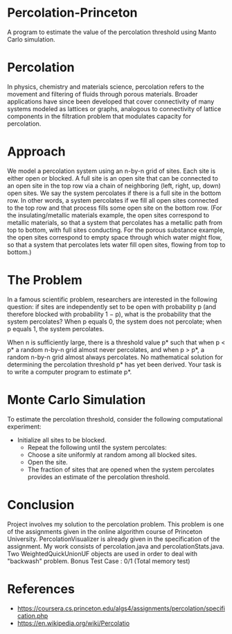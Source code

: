 # Percolation-Princeton
A program to estimate the value of the percolation threshold using Manto Carlo simulation.
# Percolation
In physics, chemistry and materials science, percolation refers to the movement and filtering of fluids through porous 
materials. Broader applications have since been developed that cover connectivity of many systems modeled as lattices
or graphs, analogous to connectivity of lattice components in the filtration problem that modulates capacity for percolation.
# Approach
We model a percolation system using an n-by-n grid of sites. Each site is either open or blocked. 
A full site is an open site that can be connected to an open site in the top row via a chain of neighboring (left, right, up, down) open sites.
We say the system percolates if there is a full site in the bottom row. In other words, a system percolates if we fill all 
open sites connected to the top row and that process fills some open site on the bottom row. (For the insulating/metallic 
materials example, the open sites correspond to metallic materials, so that a system that percolates has a metallic path from 
top to bottom, with full sites conducting. For the porous substance example, the open sites correspond to empty space through 
which water might flow, so that a system that percolates lets water fill open sites, flowing from top to bottom.)
# The Problem 
In a famous scientific problem, researchers are interested in the following question: if sites are independently set to be 
open with probability p (and therefore blocked with probability 1 − p), what is the probability that the system percolates? 
When p equals 0, the system does not percolate; when p equals 1, the system percolates. 

When n is sufficiently large, there is a threshold value p* such that when p < p* a random n-by-n grid almost never percolates, 
and when p > p*, a random n-by-n grid almost always percolates. No mathematical solution for determining the percolation 
threshold p* has yet been derived. Your task is to write a computer program to estimate p*.
# Monte Carlo Simulation
To estimate the percolation threshold, consider the following computational experiment:

* Initialize all sites to be blocked.
  * Repeat the following until the system percolates:
   * Choose a site uniformly at random among all blocked sites.
   * Open the site.
   * The fraction of sites that are opened when the system percolates provides an estimate of the percolation threshold.
# Conclusion
Project involves my solution to the percolation problem. This problem is one of the assignments given
in the online algorithm course of Princeton University. PercolationVisualizer is already given
in the specification of the assignment. My work consists of percolation.java and percolationStats.java.
Two WeightedQuickUnionUF objects are used in order to deal with "backwash" problem.
Bonus Test Case : 0/1 (Total memory test) 

# References
* https://coursera.cs.princeton.edu/algs4/assignments/percolation/specification.php
* https://en.wikipedia.org/wiki/Percolatio
